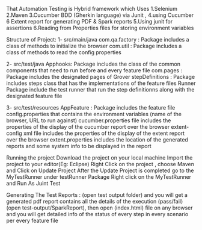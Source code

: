 That Automation Testing is Hybrid framework which Uses
1.Selenium
2.Maven
3.Cucumber BDD (Gherkin language) via Junit ,
4.using Cucumber 6 Extent report for generating PDF & Spark reports
5.Using junit for assertions
6.Reading from Properties files for storing environment variables

Structure of Project:
1- src/main/java
com.qa.factory : Package includes a class of methods to initialize the browser
com.util : Package includes a class of methods to read the config properties

2- src/test/java
Apphooks: Package includes the class of the common components that need to run before and every feature file
com.pages : Package includes the designated pages of Grover
stepDefinitions : Package includes steps class that has the implementations of the feature files
Runner Package include the test runner that run the step definitionns along with the designated feature file

3- src/test/resources
AppFeature : Package includes the feature file
config.properties that contains the environment variables (name of the browser, URL to run against)
cucumber.properties file includes the properties of the display of the cucumber report over the browser
extent-config xml file includes the properties of the display of the extent report over the browser
extent.properties includes the location of the generated reports and some system info to be displayed in the report

Running the project
Download the project on your local machine
Import the project to your editor(Eg: Eclipse)
Right Click on the project , choose Maven and Click on Update Project
After the Update Project is completed go to the MyTestRunner under testRunner Package
Right click on the MyTestRunner and Run As Juint Test

Generating The Test Reports :
(open test output folder) and you will get a generated pdf report contains all the details of the execution (pass/fail)
(open test-output/SparkReport), then open (index.html) file on any browser and you will get detailed info of the status of every step in every scenario per every feature file
